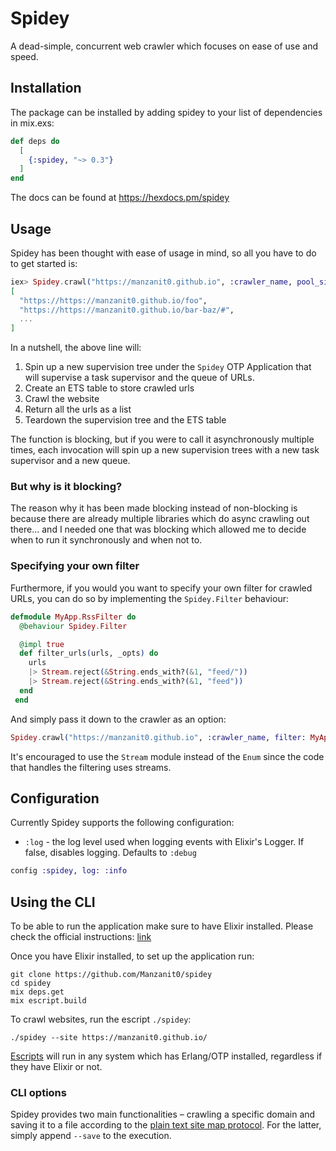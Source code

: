 # Spidey

<!-- MDOC !-->

A dead-simple, concurrent web crawler which focuses on ease of use and speed.

## Installation

The package can be installed by adding spidey to your list of dependencies in
mix.exs:

```elixir
def deps do
  [
    {:spidey, "~> 0.3"}
  ]
end
```

The docs can be found at https://hexdocs.pm/spidey

## Usage

Spidey has been thought with ease of usage in mind, so all you have to do to get
started is:

```elixir
iex> Spidey.crawl("https://manzanit0.github.io", :crawler_name, pool_size: 15)
[
  "https://https://manzanit0.github.io/foo",
  "https://https://manzanit0.github.io/bar-baz/#",
  ...
]
```

In a nutshell, the above line will:

1. Spin up a new supervision tree under the `Spidey` OTP Application that will
   supervise a task supervisor and the queue of URLs.
2. Create an ETS table to store crawled urls
3. Crawl the website
4. Return all the urls as a list
5. Teardown the supervision tree and the ETS table

The function is blocking, but if you were to call it asynchronously
multiple times, each invocation will spin up a new supervision trees with a
new task supervisor and a new queue.

### But why is it blocking?

The reason why it has been made blocking instead of non-blocking is because
there are already multiple libraries which do async crawling out there... and I
needed one that was blocking which allowed me to decide when to run it
synchronously and when not to.

### Specifying your own filter

Furthermore, if you would you want to specify your own filter for crawled
URLs, you can do so by implementing the `Spidey.Filter` behaviour:

```elixir
defmodule MyApp.RssFilter do
  @behaviour Spidey.Filter

  @impl true
  def filter_urls(urls, _opts) do
    urls
    |> Stream.reject(&String.ends_with?(&1, "feed/"))
    |> Stream.reject(&String.ends_with?(&1, "feed"))
  end
 end
```

And simply pass it down to the crawler as an option:

```elixir
Spidey.crawl("https://manzanit0.github.io", :crawler_name, filter: MyApp.RssFilter)
```

It's encouraged to use the `Stream` module instead of the `Enum` since the code
that handles the filtering uses streams.

## Configuration

Currently Spidey supports the following configuration:

- `:log` - the log level used when logging events with Elixir's
  Logger. If false, disables logging. Defaults to `:debug`

```elixir
config :spidey, log: :info
```

## Using the CLI

To be able to run the application make sure to have Elixir installed. Please
check the official instructions: [link](https://elixir-lang.org/install.html)

Once you have Elixir installed, to set up the application run:

```
git clone https://github.com/Manzanit0/spidey
cd spidey
mix deps.get
mix escript.build
```

To crawl websites, run the escript `./spidey`:

```
./spidey --site https://manzanit0.github.io/
```

[Escripts](https://hexdocs.pm/mix/master/Mix.Tasks.Escript.Build.html)
will run in any system which has Erlang/OTP installed, regardless
if they have Elixir or not.

### CLI options

Spidey provides two main functionalities – crawling a specific domain and saving
it to a file according to the [plain text site map protocol](https://www.sitemaps.org/protocol.html).
For the latter, simply append `--save` to the execution.

